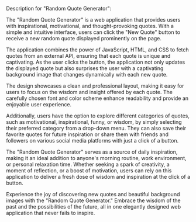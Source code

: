 Description for "Random Quote Generator":

The "Random Quote Generator" is a web application that provides users with inspirational, motivational, and thought-provoking quotes. With a simple and intuitive interface, users can click the "New Quote" button to receive a new random quote displayed prominently on the page. 

The application combines the power of JavaScript, HTML, and CSS to fetch quotes from an external API, ensuring that each quote is unique and captivating. As the user clicks the button, the application not only updates the displayed quote but also surprises the user with a captivating background image that changes dynamically with each new quote.

The design showcases a clean and professional layout, making it easy for users to focus on the wisdom and insight offered by each quote. The carefully chosen font and color scheme enhance readability and provide an enjoyable user experience.

Additionally, users have the option to explore different categories of quotes, such as motivational, inspirational, funny, or wisdom, by simply selecting their preferred category from a drop-down menu. They can also save their favorite quotes for future inspiration or share them with friends and followers on various social media platforms with just a click of a button.

The "Random Quote Generator" serves as a source of daily inspiration, making it an ideal addition to anyone's morning routine, work environment, or personal relaxation time. Whether seeking a spark of creativity, a moment of reflection, or a boost of motivation, users can rely on this application to deliver a fresh dose of wisdom and inspiration at the click of a button.

Experience the joy of discovering new quotes and beautiful background images with the "Random Quote Generator." Embrace the wisdom of the past and the possibilities of the future, all in one elegantly designed web application that never fails to inspire.